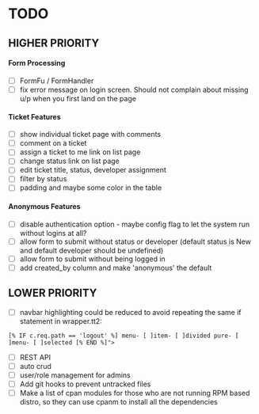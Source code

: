# TODO

## HIGHER PRIORITY
#### Form Processing
- [ ] FormFu / FormHandler
- [ ] fix error message on login screen. Should not complain about missing u/p when you first land on the page
#### Ticket Features
- [ ] show individual ticket page with comments
- [ ] comment on a ticket
- [ ] assign a ticket to me link on list page
- [ ] change status link on list page
- [ ] edit ticket title, status, developer assignment
- [ ] filter by status
- [ ] padding and maybe some color in the table
#### Anonymous Features
- [ ] disable authentication option - maybe config flag to let the system run without logins at all?
- [ ] allow form to submit without status or developer (default status is New and default developer should be undefined)
- [ ] allow form to submit without being logged in
- [ ] add created_by column and make 'anonymous' the default

## LOWER PRIORITY
- [ ] navbar highlighting could be reduced to avoid repeating the same if statement in wrapper.tt2:
```
[% IF c.req.path == 'logout' %] menu- [ ]item- [ ]divided pure- [ ]menu- [ ]selected [% END %]">
```
- [ ] REST API
- [ ] auto crud
- [ ] user/role management for admins
- [ ] Add git hooks to prevent untracked files
- [ ] Make a list of cpan modules for those who are not running RPM based distro, so they can use cpanm to install all the dependencies
